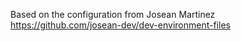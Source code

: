 Based on the configuration from Josean Martinez
https://github.com/josean-dev/dev-environment-files
